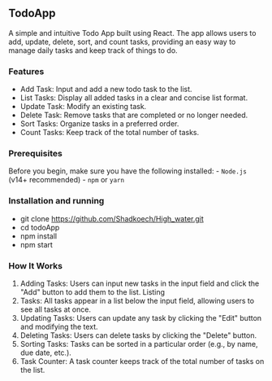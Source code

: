## TodoApp

A simple and intuitive Todo App built using React. The app allows users to add, update, delete, sort, and count tasks, providing an easy way to manage daily tasks and keep track of things to do.

### Features
* Add Task: Input and add a new todo task to the list.
* List Tasks: Display all added tasks in a clear and concise list format.
* Update Task: Modify an existing task.
* Delete Task: Remove tasks that are completed or no longer needed.
* Sort Tasks: Organize tasks in a preferred order.
* Count Tasks: Keep track of the total number of tasks.

### Prerequisites
Before you begin, make sure you have the following installed:
    - `Node.js` (v14+ recommended)
    - `npm` or `yarn`

### Installation and running
* git clone https://github.com/Shadkoech/High_water.git
* cd todoApp
* npm install
* npm start


### How It Works
1. Adding Tasks: Users can input new tasks in the input field and click the "Add" button to add them to the list. Listing
2. Tasks: All tasks appear in a list below the input field, allowing users to see all tasks at once.
3. Updating Tasks: Users can update any task by clicking the "Edit" button and modifying the text.
4. Deleting Tasks: Users can delete tasks by clicking the "Delete" button.
5. Sorting Tasks: Tasks can be sorted in a particular order (e.g., by name, due date, etc.).
6. Task Counter: A task counter keeps track of the total number of tasks on the list.

